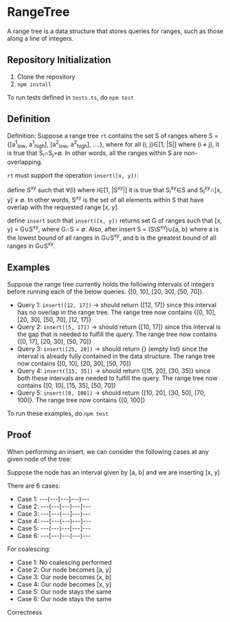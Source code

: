 # RangeTree

A range tree is a data structure that stores queries for ranges, such as those along a line of integers.

## Repository Initialization

1. Clone the repository
2. `npm install`

To run tests defined in `tests.ts`, do `npm test`

## Definition

Definition: Suppose a range tree `rt` contains the set S of ranges where S = {[a<sup>1</sup><sub>low</sub>, a<sup>1</sup><sub>high</sub>], [a<sup>2</sup><sub>low</sub>, a<sup>2</sup><sub>high</sub>], ....}, where for all (i, j)∈[1, |S|] where (i ≠ j), it is true that S<sub>i</sub>∩S<sub>j</sub>=∅. In other words, all the ranges within S are non-overlapping.

`rt` must support the operation `insert([x, y])`:

define S<sup>xy</sup> such that ∀(i) where i∈[1, |S<sup>xy</sup>|] it is true that S<sub>i</sub><sup>xy</sup>∈S and S<sub>i</sub><sup>xy</sup>∩[x, y] ≠ ∅. In other words, S<sup>xy</sup> is the set of all elements within S that have overlap with the requested range [x, y].

define `insert` such that `insert([x, y])` returns set G of ranges such that [x, y] = G∪S<sup>xy</sup>, where G∩S = ∅. Also, after insert S = (S\S<sup>xy</sup>)∪{a, b} where a is the lowest bound of all ranges in G∪S<sup>xy</sup>, and b is the greatest bound of all ranges in G∪S<sup>xy</sup>. 

## Examples
Suppose the range tree currently holds the following intervals of integers before running each of the below queries: {[0, 10], [20, 30], [50, 70]}.

- Query 1: `insert([12, 17])` -> should return {[12, 17]} since this interval has no overlap in the range tree. The range tree now contains {[0, 10], [20, 30], [50, 70], [12, 17]}
- Query 2: `insert([5, 17])` -> should return {[10, 17]} since this interval is the gap that is needed to fulfill the query. The range tree now contains {[0, 17], [20, 30], [50, 70]}
- Query 3: `insert([25, 28])` -> should return {} (empty list) since the interval is already fully contained in the data structure. The range tree now contains {[0, 10], [20, 30], [50, 70]}
- Query 4: `insert([15, 35])` -> should return {[15, 20], [30, 35]} since both these intervals are needed to fulfill the query. The range tree now contains {[0, 10], [15, 35], [50, 70]}
- Query 5: `insert([0, 100])` -> should return {[10, 20], [30, 50], [70, 100]}. The range tree now contains {[0, 100]}

To run these examples, do `npm test`

## Proof

When performing an insert, we can consider the following cases at any given node of the tree:

Suppose the node has an interval given by [a, b] and we are inserting [x, y]

There are 6 cases:

- Case 1: ---(---[---]---)---
- Case 2: ---(---[---)---]---
- Case 3: ---[---(---]---)---
- Case 4: ---[---(---)---]---
- Case 5: ---(---)---[---]---
- Case 6: ---[---]---(---)---

For coalescing:
- Case 1: No coalescing performed
- Case 2: Our node becomes [a, y]
- Case 3: Our node becomes [x, b]
- Case 4: Our node becomes [x, y]
- Case 5: Our node stays the same
- Case 6: Our node stays the same

Correctness
